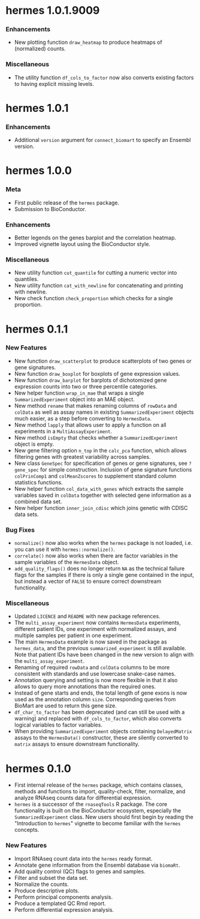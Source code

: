 # hermes 1.0.1.9009

### Enhancements
* New plotting function `draw_heatmap` to produce heatmaps of (normalized) counts.

### Miscellaneous
* The utility function `df_cols_to_factor` now also converts existing factors to having explicit missing levels.

# hermes 1.0.1

### Enhancements
* Additional `version` argument for `connect_biomart` to specify an Ensembl version.

# hermes 1.0.0

### Meta
* First public release of the `hermes` package.
* Submission to BioConductor.

### Enhancements
* Better legends on the genes barplot and the correlation heatmap.
* Improved vignette layout using the BioConductor style.

### Miscellaneous
* New utility function `cut_quantile` for cutting a numeric vector into quantiles.
* New utility function `cat_with_newline` for concatenating and printing with newline.
* New check function `check_proportion` which checks for a single proportion.

# hermes 0.1.1

### New Features
* New function `draw_scatterplot` to produce scatterplots of two genes or gene signatures.
* New function `draw_boxplot` for boxplots of gene expression values.
* New function `draw_barplot` for barplots of dichotomized gene expression counts into two or three percentile categories.
* New helper function `wrap_in_mae` that wraps a single `SummarizedExperiment` object into an MAE object.
* New method `rename` that makes renaming columns of `rowData` and `colData` as well as assay names in existing `SummarizedExperiment` objects much easier, as a step before converting to `HermesData`.
* New method `lapply` that allows user to apply a function on all experiments in a `MultiAssayExperiment`.
* New method `isEmpty` that checks whether a `SummarizedExperiment` object is empty.
* New gene filtering option `n_top` in the `calc_pca` function, which allows filtering genes with greatest variability across samples. 
* New class `GeneSpec` for specification of genes or gene signatures, see `?gene_spec` for simple construction. Inclusion of gene signature functions `colPrinComp1` and `colMeanZscores` to supplement standard column statistics functions.
* New helper function `col_data_with_genes` which extracts the sample variables saved in `colData` together with selected gene information as a combined data set.
* New helper function `inner_join_cdisc` which joins genetic with CDISC data sets.

### Bug Fixes
* `normalize()` now also works when the `hermes` package is not loaded, i.e. you can use it with `hermes::normalize()`.
* `correlate()` now also works when there are factor variables in the sample variables of the `HermesData` object.
* `add_quality_flags()` does no longer return `NA` as the technical failure flags for the samples if there is only a single gene contained in the input, but instead a vector of `FALSE` to ensure correct downstream functionality.

### Miscellaneous
* Updated `LICENCE` and `README` with new package references.
* The `multi_assay_experiment` now contains `HermesData` experiments, different patient IDs, one experiment with normalized assays, and multiple samples per patient in one experiment.
* The main `HermesData` example is now saved in the package as `hermes_data`, and the previous `summarized_experiment` is still available. Note that patient IDs have been changed in the new version to align with the `multi_assay_experiment`.
* Renaming of required `rowData` and `colData` columns to be more consistent with standards and use lowercase snake-case names.
* Annotation querying and setting is now more flexible in that it also allows to query more annotations than the required ones.
* Instead of gene starts and ends, the total length of gene exons is now used as the annotation column `size`. Corresponding queries from BioMart are used to return this gene size.
* `df_char_to_factor` has been deprecated (and can still be used with a warning) and replaced with `df_cols_to_factor`, which also converts logical variables to factor variables.
* When providing `SummarizedExperiment` objects containing `DelayedMatrix` assays to the `HermesData()` constructor, these are silently converted to `matrix` assays to ensure downstream functionality.

# hermes 0.1.0
* First internal release of the `hermes` package, which contains classes, methods and functions to import, quality-check, filter, normalize, and analyze RNAseq counts data for differential expression.
* `hermes` is a successor of the `rnaseqTools` R package. The core functionality is built on the BioConductor ecosystem, especially the `SummarizedExperiment` class. New users should first begin by reading the "Introduction to `hermes`" vignette to become familiar with the `hermes` concepts.

### New Features
* Import RNAseq count data into the `hermes` ready format.
* Annotate gene information from the Ensembl database via `biomaRt`.
* Add quality control (QC) flags to genes and samples.
* Filter and subset the data set.
* Normalize the counts.
* Produce descriptive plots.
* Perform principal components analysis.
* Produce a templated QC Rmd report.
* Perform differential expression analysis.
